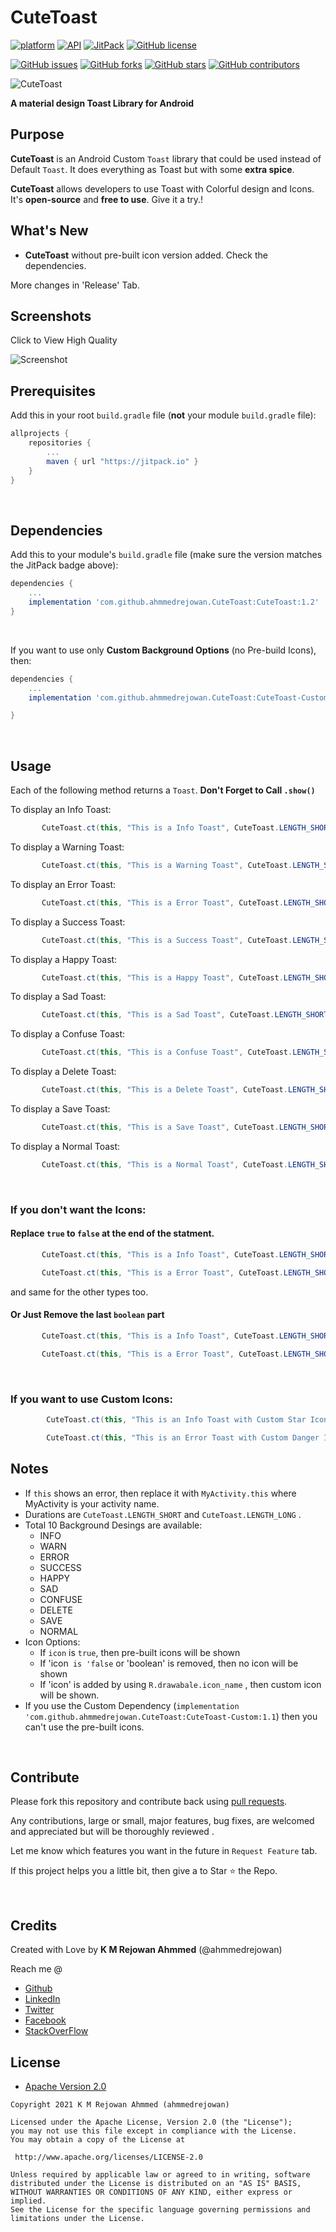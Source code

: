 # CuteToast


[![platform](https://img.shields.io/badge/platform-Android-yellow.svg)](https://www.android.com)
 [![API](https://img.shields.io/badge/API-21%2B-brightgreen.svg?style=flat)](https://android-arsenal.com/api?level=21) [![JitPack](https://img.shields.io/jitpack/v/github/ahmmedrejowan/CuteToast)](https://jitpack.io/#ahmmedrejowan/CuteToast) [![GitHub license](https://img.shields.io/github/license/ahmmedrejowan/CuteToast)](https://github.com/ahmmedrejowan/CuteToast/blob/master/LICENSE)  
 
[![GitHub issues](https://img.shields.io/github/issues/ahmmedrejowan/CuteToast)](https://github.com/ahmmedrejowan/CuteToast/issues) [![GitHub forks](https://img.shields.io/github/forks/ahmmedrejowan/CuteToast)](https://github.com/ahmmedrejowan/CuteToast/network) [![GitHub stars](https://img.shields.io/github/stars/ahmmedrejowan/CuteToast)](https://github.com/ahmmedrejowan/CuteToast/stargazers) [![GitHub contributors](https://img.shields.io/github/contributors/ahmmedrejowan/cutetoast)](https://github.com/ahmmedrejowan/CuteToast/graphs/contributors)

![CuteToast](https://user-images.githubusercontent.com/42619122/117730837-d9e6cd00-b20e-11eb-94fb-3bd3582d4800.png)

**A material design Toast Library for Android**

## Purpose

**CuteToast** is an Android Custom `Toast` library that could be used instead of Default `Toast`. It does everything as Toast but with some **extra spice**.

**CuteToast** allows developers to use Toast with Colorful design and Icons. It's **open-source** and **free to use**. 
Give it a try.!

## What's New
- **CuteToast** without pre-built icon version added. Check the dependencies.

More changes in 'Release' Tab. 

## Screenshots

Click to View High Quality

![Screenshot](https://user-images.githubusercontent.com/42619122/117723451-35f82400-b204-11eb-8914-d5ce84ccbbee.jpg)


## Prerequisites

Add this in your root `build.gradle` file (**not** your module `build.gradle` file):

```gradle
allprojects {
	repositories {
		...
		maven { url "https://jitpack.io" }
	}
}
```
<br/>

## Dependencies

Add this to your module's `build.gradle` file (make sure the version matches the JitPack badge above):

```gradle
dependencies {
	...
	implementation 'com.github.ahmmedrejowan.CuteToast:CuteToast:1.2'
}
```
<br/>

If you want to use only **Custom Background Options** (no Pre-build Icons), then:

```gradle
dependencies {
	...
	implementation 'com.github.ahmmedrejowan.CuteToast:CuteToast-Custom:1.2'

}
```
<br/>

## Usage

Each of the following method returns a `Toast`. **Don't Forget to Call `.show()`**

To display an Info Toast:

``` java
       CuteToast.ct(this, "This is a Info Toast", CuteToast.LENGTH_SHORT, CuteToast.INFO, true).show();
```
To display a Warning Toast:

``` java
       CuteToast.ct(this, "This is a Warning Toast", CuteToast.LENGTH_SHORT, CuteToast.WARN, true).show();
```
To display an Error Toast:

``` java
       CuteToast.ct(this, "This is a Error Toast", CuteToast.LENGTH_SHORT, CuteToast.ERROR, true).show();
```
To display a Success Toast:

``` java
       CuteToast.ct(this, "This is a Success Toast", CuteToast.LENGTH_SHORT, CuteToast.SUCCESS, true).show();
```
To display a Happy Toast:

``` java
       CuteToast.ct(this, "This is a Happy Toast", CuteToast.LENGTH_SHORT, CuteToast.HAPPY, true).show();
```
To display a Sad Toast:

``` java
       CuteToast.ct(this, "This is a Sad Toast", CuteToast.LENGTH_SHORT, CuteToast.SAD, true).show();
```
To display a Confuse Toast:

``` java
       CuteToast.ct(this, "This is a Confuse Toast", CuteToast.LENGTH_SHORT, CuteToast.CONFUSE, true).show();
```
To display a Delete Toast:

``` java
       CuteToast.ct(this, "This is a Delete Toast", CuteToast.LENGTH_SHORT, CuteToast.DELETE, true).show();
```
To display a Save Toast:

``` java
       CuteToast.ct(this, "This is a Save Toast", CuteToast.LENGTH_SHORT, CuteToast.SAVE, true).show();
```
To display a Normal Toast:

``` java
       CuteToast.ct(this, "This is a Normal Toast", CuteToast.LENGTH_SHORT, CuteToast.NORMAL, true).show();
```

<br/>

### If you don't want the Icons:
#### Replace `true` to `false` at the end of the statment.

``` java
       CuteToast.ct(this, "This is a Info Toast", CuteToast.LENGTH_SHORT, CuteToast.INFO, false).show();
```

``` java
       CuteToast.ct(this, "This is a Error Toast", CuteToast.LENGTH_SHORT, CuteToast.ERROR, false).show();
```

and same for the other types too. 

#### Or Just Remove the last `boolean` part

``` java
       CuteToast.ct(this, "This is a Info Toast", CuteToast.LENGTH_SHORT, CuteToast.INFO).show();
```

``` java
       CuteToast.ct(this, "This is a Error Toast", CuteToast.LENGTH_SHORT, CuteToast.ERROR).show();
```

<br/>

### If you want to use Custom Icons:

``` java
        CuteToast.ct(this, "This is an Info Toast with Custom Star Icon", CuteToast.LENGTH_SHORT, CuteToast.INFO, R.drawable.ic_star).show();
```

``` java
        CuteToast.ct(this, "This is an Error Toast with Custom Danger Icon", CuteToast.LENGTH_SHORT, CuteToast.ERROR, R.drawable.danger_ic).show();
```

## Notes


* If `this` shows an error, then replace it with `MyActivity.this` where MyActivity is your activity name.
* Durations are `CuteToast.LENGTH_SHORT` and `CuteToast.LENGTH_LONG` .
* Total 10 Background Desings are available:
	- INFO
	- WARN
	- ERROR
	- SUCCESS
	- HAPPY
	- SAD
	- CONFUSE
	- DELETE
	- SAVE
	- NORMAL
* Icon Options:
	- If `icon` is `true`, then pre-built icons will be shown
	- If 'icon` is 'false` or 'boolean' is removed, then no icon will be shown
	- If 'icon' is added by using `R.drawabale.icon_name` , then custom icon will be shown.
* If you use the Custom Dependency (`implementation 'com.github.ahmmedrejowan.CuteToast:CuteToast-Custom:1.1`) then you can't use the pre-built icons.



<br/>


## Contribute

Please fork this repository and contribute back using [pull requests](https://github.com/ahmmedrejowan/CuteToast/pulls).

Any contributions, large or small, major features, bug fixes, are welcomed and appreciated
but will be thoroughly reviewed .

Let me know which features you want in the future in `Request Feature` tab. 

If this project helps you a little bit, then give a to Star ⭐ the Repo. 

<br/>


## Credits

Created with Love by **K M Rejowan Ahmmed** (@ahmmedrejowan)

Reach me @
* [Github](https://github.com/ahmmedrejowan) 
* [LinkedIn](https://www.linkedin.com/in/ahmmedrejowan)
* [Twitter](https://twitter.com/ahmmedrejowan)
* [Facebook](https://facebook.com/ahmmedrejowan)
* [StackOverFlow](https://stackoverflow.com/users/9932194/k-m-rejowan-ahmmed)




## License

* [Apache Version 2.0](http://www.apache.org/licenses/LICENSE-2.0.html)

```
Copyright 2021 K M Rejowan Ahmmed (ahmmedrejowan)

Licensed under the Apache License, Version 2.0 (the "License");
you may not use this file except in compliance with the License.
You may obtain a copy of the License at

 http://www.apache.org/licenses/LICENSE-2.0

Unless required by applicable law or agreed to in writing, software
distributed under the License is distributed on an "AS IS" BASIS,
WITHOUT WARRANTIES OR CONDITIONS OF ANY KIND, either express or implied.
See the License for the specific language governing permissions and
limitations under the License.

```




